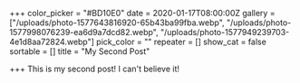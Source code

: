 +++
color_picker = "#BD10E0"
date = 2020-01-17T08:00:00Z
gallery = ["/uploads/photo-1577643816920-65b43ba99fba.webp", "/uploads/photo-1577998076239-ea6d9a7dcd82.webp", "/uploads/photo-1577949239703-4e1d8aa72824.webp"]
pick_color = ""
repeater = []
show_cat = false
sortable = []
title = "My Second Post"

+++
This is my second post! I can't believe it!